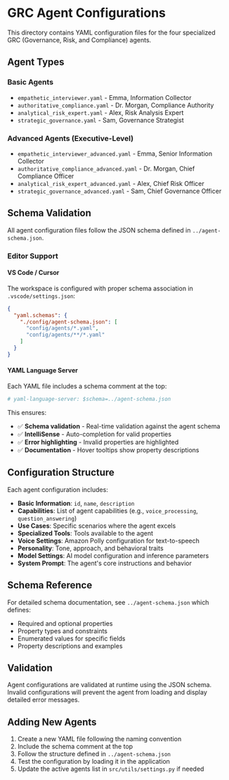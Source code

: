# GRC Agent Configurations

This directory contains YAML configuration files for the four specialized GRC (Governance, Risk, and Compliance) agents.

## Agent Types

### Basic Agents
- `empathetic_interviewer.yaml` - Emma, Information Collector
- `authoritative_compliance.yaml` - Dr. Morgan, Compliance Authority  
- `analytical_risk_expert.yaml` - Alex, Risk Analysis Expert
- `strategic_governance.yaml` - Sam, Governance Strategist

### Advanced Agents (Executive-Level)
- `empathetic_interviewer_advanced.yaml` - Emma, Senior Information Collector
- `authoritative_compliance_advanced.yaml` - Dr. Morgan, Chief Compliance Officer
- `analytical_risk_expert_advanced.yaml` - Alex, Chief Risk Officer
- `strategic_governance_advanced.yaml` - Sam, Chief Governance Officer

## Schema Validation

All agent configuration files follow the JSON schema defined in `../agent-schema.json`.

### Editor Support

#### VS Code / Cursor
The workspace is configured with proper schema association in `.vscode/settings.json`:

```json
{
  "yaml.schemas": {
    "./config/agent-schema.json": [
      "config/agents/*.yaml",
      "config/agents/**/*.yaml"
    ]
  }
}
```

#### YAML Language Server
Each YAML file includes a schema comment at the top:
```yaml
# yaml-language-server: $schema=../agent-schema.json
```

This ensures:
- ✅ **Schema validation** - Real-time validation against the agent schema
- ✅ **IntelliSense** - Auto-completion for valid properties
- ✅ **Error highlighting** - Invalid properties are highlighted
- ✅ **Documentation** - Hover tooltips show property descriptions

## Configuration Structure

Each agent configuration includes:

- **Basic Information**: `id`, `name`, `description`
- **Capabilities**: List of agent capabilities (e.g., `voice_processing`, `question_answering`)
- **Use Cases**: Specific scenarios where the agent excels
- **Specialized Tools**: Tools available to the agent
- **Voice Settings**: Amazon Polly configuration for text-to-speech
- **Personality**: Tone, approach, and behavioral traits
- **Model Settings**: AI model configuration and inference parameters
- **System Prompt**: The agent's core instructions and behavior

## Schema Reference

For detailed schema documentation, see `../agent-schema.json` which defines:
- Required and optional properties
- Property types and constraints
- Enumerated values for specific fields
- Property descriptions and examples

## Validation

Agent configurations are validated at runtime using the JSON schema. Invalid configurations will prevent the agent from loading and display detailed error messages.

## Adding New Agents

1. Create a new YAML file following the naming convention
2. Include the schema comment at the top
3. Follow the structure defined in `../agent-schema.json`
4. Test the configuration by loading it in the application
5. Update the active agents list in `src/utils/settings.py` if needed 